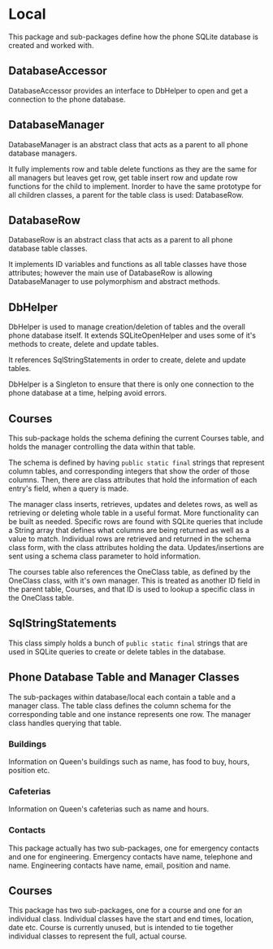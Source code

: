 # Local

This package and sub-packages define how the phone SQLite database is created and worked with.

## DatabaseAccessor

DatabaseAccessor provides an interface to DbHelper to open and get a connection to the phone database.

## DatabaseManager

DatabaseManager is an abstract class that acts as a parent to all phone database managers.

It fully implements row and table delete functions as they are the same for all managers but leaves get row, get table
insert row and update row functions for the child to implement. Inorder to have the same prototype for all children
classes, a parent for the table class is used: DatabaseRow.

## DatabaseRow

DatabaseRow is an abstract class that acts as a parent to all phone database table classes.

It implements ID variables and functions as all table classes have those attributes; however the main use of DatabaseRow
is allowing DatabaseManager to use polymorphism and abstract methods.

## DbHelper

DbHelper is used to manage creation/deletion of tables and the overall phone database itself.
It extends SQLiteOpenHelper and uses some of it's methods to create, delete and update tables.

It references SqlStringStatements in order to create, delete and update tables.

DbHelper is a Singleton to ensure that there is only one connection to the phone database at a time, helping
avoid errors.

## Courses

This sub-package holds the schema defining the current Courses table, and holds the manager controlling the data within that table.

The schema is defined by having `public static final` strings that represent column tables, and corresponding integers that show the order of those columns. Then, there are class attributes that hold the information of each entry's field, when a query is made.

The manager class inserts, retrieves, updates and deletes rows, as well as retrieving or deleting whole table in a useful format. More functionality can be built as needed. Specific rows are found with SQLite queries
that include a String array that defines what columns are being returned as well as a value to match. Individual rows are retrieved and returned in the schema class form, with the class attributes holding the data.
Updates/insertions are sent using a schema class parameter to hold information.

The courses table also references the OneClass table, as defined by the OneClass class, with it's own manager. This is treated as another ID field in the parent table, Courses, and that ID is used to lookup a specific class in the OneClass table.

## SqlStringStatements

This class simply holds a bunch of `public static final` strings that are used in SQLite queries to create or delete tables in the database.

## Phone Database Table and Manager Classes

The sub-packages within database/local each contain a table and a manager class. The table class defines the column schema for
the corresponding table and one instance represents one row. The manager class handles querying that table.

### Buildings

Information on Queen's buildings such as name, has food to buy, hours, position etc.

### Cafeterias

Information on Queen's cafeterias such as name and hours.

### Contacts

This package actually has two sub-packages, one for emergency contacts and one for engineering. Emergency contacts
have name, telephone and name. Engineering contacts have name, email, position and name.

## Courses

This package has two sub-packages, one for a course and one for an individual class. Individual classes have the start
and end times, location, date etc. Course is currently unused, but is intended to tie together individual classes
to represent the full, actual course.